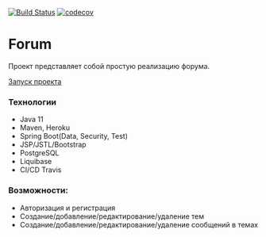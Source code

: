 [![Build Status](https://travis-ci.com/VladBaykin/forum.svg?branch=master)](https://travis-ci.com/VladBaykin/forum)
[![codecov](https://codecov.io/gh/VladBaykin/forum/branch/master/graph/badge.svg?token=8QVB8JUKYP)](https://codecov.io/gh/VladBaykin/forum)
# Forum

Проект представляет собой простую реализацию форума.

<a href="https://pacific-earth-39599.herokuapp.com">Запуск проекта</a>

### Технологии
* Java 11
* Maven, Heroku
* Spring Boot(Data, Security, Test)
* JSP/JSTL/Bootstrap
* PostgreSQL
* Liquibase
* CI/CD Travis

### Возможности:
* Авторизация и регистрация
* Создание/добавление/редактирование/удаление тем
* Создание/добавление/редактирование/удаление сообщений в темах
